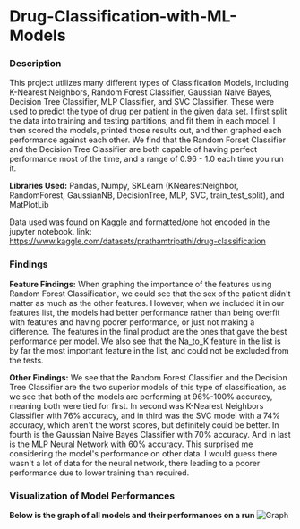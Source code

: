 # Drug-Classification-with-ML-Models
### Description
This project utilizes many different types of Classification Models, including K-Nearest Neighbors, Random Forest Classifier, Gaussian Naive Bayes, Decision Tree Classifier, MLP Classifier, and SVC Classifier. These were used to predict the type of drug per patient in the given data set. I first split the data into training and testing partitions, and fit them in each model. I then scored the models, printed those results out, and then graphed each performance against each other. We find that the Random Forset Classifier and the Decision Tree Classifier are both capable of having perfect performance most of the time, and a range of 0.96 - 1.0 each time you run it. 

**Libraries Used:** Pandas, Numpy, SKLearn (KNearestNeighbor, RandomForest, GaussianNB, DecisionTree, MLP, SVC, train_test_split), and MatPlotLib

Data used was found on Kaggle and formatted/one hot encoded in the jupyter notebook.
link: https://www.kaggle.com/datasets/prathamtripathi/drug-classification

### Findings
**Feature Findings:** When graphing the importance of the features using Random Forest Classification, we could see that the sex of the patient didn't matter as much as the other features. However, when we included it in our features list, the models had better performance rather than being overfit with features and having poorer performance, or just not making a difference. The features in the final product are the ones that gave the best performance per model. We also see that the Na_to_K feature in the list is by far the most important feature in the list, and could not be excluded from the tests.

**Other Findings:** We see that the Random Forest Classifier and the Decision Tree Classifier are the two superior models of this type of classification, as we see that both of the models are performing at 96%-100% accuracy, meaning both were tied for first. In second was K-Nearest Neighbors Classifier with 76% accuracy, and in third was the SVC model with a 74% accuracy, which aren't the worst scores, but definitely could be better. In fourth is the Gaussian Naive Bayes Classifier with 70% accuracy. And in last is the MLP Neural Network with 60% accuracy. This surprised me considering the model's performance on other data. I would guess there wasn't a lot of data for the neural network, there leading to a poorer performance due to lower training than required.

### Visualization of Model Performances
**Below is the graph of all models and their performances on a run**
![Graph](https://github.com/lcswnn/Drug-Classification-with-ML-Models/assets/118494460/decd6c5e-5bf5-4985-a63e-853500e802a1)
